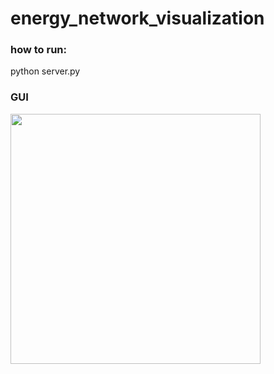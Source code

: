 # energy_network_visualization

### how to run:
python server.py

### GUI
<img src="https://github.com/Falien164/object_tracking/blob/master/images/graph.png" width="400" height="400">
